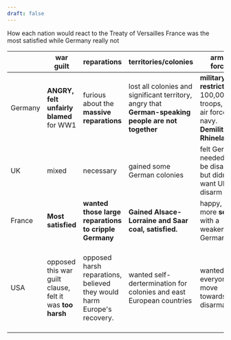 ```yaml
---
draft: false
---
```

How each nation would react to the Treaty of Versailles
France was the most satisfied
while Germany really not

|         | war guilt                                                | reparations                                                            | territories/colonies                                                                                | armed forces                                                                                    | league of nations                                                                                                         |
| ------- | -------------------------------------------------------- | ---------------------------------------------------------------------- | --------------------------------------------------------------------------------------------------- | ----------------------------------------------------------------------------------------------- | ------------------------------------------------------------------------------------------------------------------------- |
| Germany | **ANGRY, felt unfairly blamed** for WW1                  | furious about the **massive reparations**                              | lost all colonies and significant territory, angry that **German-speaking people are not together** | **military restricted** to 100,000 troops, no air force, tiny navy. **Demilitarize Rhineland.** | humiliated and angered by the **exclusion from the League**                                                               |
| UK      | mixed                                                    | necessary                                                              | gained some German colonies                                                                         | felt Germany needed to be disarmed. but didn't want UK to disarm                                | supported, but felt it was ineffective                                                                                    |
| France  | **Most satisfied**                                       | **wanted those large reparations to cripple Germany**                  | **Gained Alsace-Lorraine and Saar coal, satisfied.**                                                | happy, felt more **secure** with a weakened Germany.                                            | supported but relied more on military security                                                                            |
| USA     | opposed this war guilt clause, felt it was **too harsh** | opposed harsh reparations, believed they would harm Europe's recovery. | wanted self-dertermination for colonies and east European countries                                 | wanted everyone to move towards disarmament                                                     | strongly supported the League, but the **Senate refused to join (joining meant committed to fight/defend)**, weakening it |
